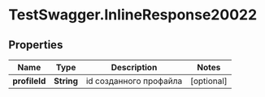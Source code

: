 # TestSwagger.InlineResponse20022

## Properties

Name | Type | Description | Notes
------------ | ------------- | ------------- | -------------
**profileId** | **String** | id созданного профайла | [optional] 


